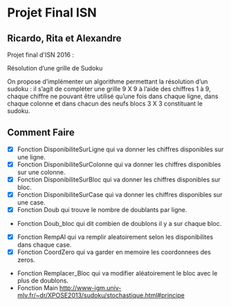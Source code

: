 # Projet Final ISN
## Ricardo, Rita et Alexandre
Projet final d'ISN 2016 :

Résolution d’une grille de Sudoku

On propose d’implémenter un algorithme permettant la résolution d’un sudoku : il s’agit de compléter une grille 9 X 9 à l’aide des chiffres 1 à 9, chaque chiffre ne pouvant être utilisé qu’une fois dans chaque ligne, dans chaque colonne et dans chacun des neufs blocs 3 X 3 constituant le sudoku.

## Comment Faire

- [x] Fonction DisponibiliteSurLigne qui va donner les chiffres disponibles sur une ligne.
- [x] Fonction DisponibiliteSurColonne qui va donner les chiffres disponibles sur une colonne.
- [x] Fonction DisponibiliteSurBloc qui va donner les chiffres disponibles sur bloc.
- [x] Fonction DisponibiliteSurCase qui va donner les chiffres disponibles sur une case.
- [x] Fonction Doub qui trouve le nombre de doublants par ligne.
- Fonction Doub_bloc qui dit combien de doublons il y a sur chaque bloc.
- [x] Fonction RempAl qui va remplir aleatoirement selon les disponibilites dans chaque case.
- [x] Fonction CoordZero qui va garder en memoire les coordonnees des zeros.
- Fonction Remplacer_Bloc qui va modifier aléatoirement le bloc avec le plus de doublons.
- Fonction Main
http://www-igm.univ-mlv.fr/~dr/XPOSE2013/sudoku/stochastique.html#principe
